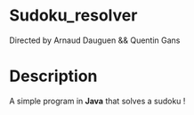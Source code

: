 # Sudoku_resolver 

Directed by Arnaud Dauguen && Quentin Gans 

# Description

A simple program in **Java** that solves a sudoku !



